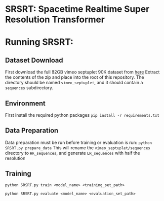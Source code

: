# SRSRT: Spacetime Realtime Super Resolution Transformer

# Running SRSRT:

## Dataset Download
First download the full 82GB vimeo septuplet 90K dataset from [here](http://toflow.csail.mit.edu/)
Extract the contents of the zip and place into the root of this repository. The directory should be named `vimeo_septuplet`, and it should contain a `sequences` subdirectory. 

## Environment
First install the required python packages
`pip install -r requirements.txt`

## Data Preparation
Data preparation must be run before training or evaluation is run:
``python SRSRT.py prepare_data``
This will rename the `vimeo_septuplet/sequences` directory to `HR_sequences`, and generate `LR_sequences` with half the resolution

## Training
``python SRSRT.py train <model_name> <training_set_path>`` 

``python SRSRT.py evaluate <model_name> <evaluation_set_path>``
